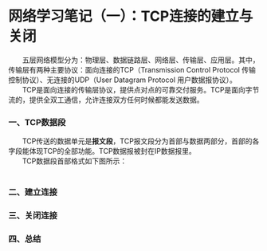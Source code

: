 # 网络学习笔记（一）：TCP连接的建立与关闭
&emsp;&emsp;五层网络模型分为：物理层、数据链路层、网络层、传输层、应用层。其中，传输层有两种主要协议：面向连接的TCP（Transmission Control Protocol 传输控制协议）、无连接的UDP（User Datagram Protocol 用户数据报协议）。<br/>
&emsp;&emsp;TCP是面向连接的传输层协议，提供点对点的可靠交付服务。TCP是面向字节流的，提供全双工通信，允许连接双方任何时候都能发送数据。<br/>
### 一、TCP数据段
&emsp;&emsp;TCP传送的数据单元是**报文段**，TCP报文段分为首部与数据两部分，首部的各字段能体现TCP的全部功能。TCP数据报被封在IP数据报里。<br/>
&emsp;&emsp;TCP数据段首部格式如下图所示：<br/>
&emsp;&emsp;
### 二、建立连接
### 三、关闭连接
### 四、总结